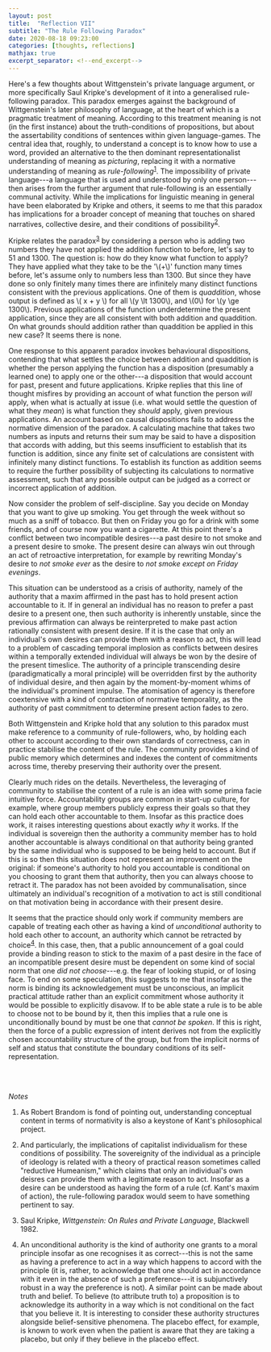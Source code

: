 ```yaml
---
layout: post
title:  "Reflection VII"
subtitle: "The Rule Following Paradox"
date: 2020-08-18 09:23:00
categories: [thoughts, reflections]
mathjax: true
excerpt_separator: <!--end_excerpt-->
---
```


Here's a few thoughts about Wittgenstein's private language argument, or more specifically Saul Kripke's development of it into a generalised rule-following paradox. This paradox emerges against the background of Wittgenstein's later philosophy of language, at the heart of which is a pragmatic treatment of meaning. According to this treatment meaning is not (in the first instance) about the truth-conditions of propositions, but about the assertability conditions of sentences within given language-games. The central idea that, roughly, to understand a concept is to know how to use a word, provided an alternative to the then dominant representationalist understanding of meaning as _picturing_, replacing it with a normative understanding of meaning as _rule-following_<sup>[1](#r1)</sup>. The impossibility of private language---a language that is used and understood by only one person---then arises from the further argument that rule-following is an essentially communal activity. While the implications for linguistic meaning in general have been elaborated by Kripke and others, it seems to me that this paradox has implications for a broader concept of meaning that touches on shared narratives, collective desire, and their conditions of possibility<sup>[2](#r2)</sup>.

Kripke relates the paradox<sup>[3](#r3)</sup> by considering a person who is adding two numbers they have not applied the addition function to before, let's say to 51 and 1300. The question is: how do they know what function to apply? They have applied what they take to be the '\\(+\\)' function many times before, let's assume only to numbers less than 1300. But since they have done so only finitely many times there are infinitely many distinct functions consistent with the previous applications. One of them is _quaddition_, whose output is defined as \\( x + y \\) for all \\(y \lt 1300\\), and \\(0\\) for \\(y \ge 1300\\). Previous applications of the function underdetermine the present application, since they are all consistent with both addition and quaddition. On what grounds should addition rather than quaddition be applied in this new case? It seems there is none.

<!--end_excerpt-->

One response to this apparent paradox invokes behavioural dispositions, contending that what settles the choice between addition and quaddition is whether the person applying the function has a disposition (presumably a learned one) to apply one or the other---a disposition that would account for past, present and future applications. Kripke replies that this line of thought misfires by providing an account of what function the person _will_ apply, when what is actually at issue (i.e. what would settle the question of what they _mean_) is what function they _should_ apply, given previous applications. An account based on causal dispositions fails to address the normative dimension of the paradox. A calculating machine that takes two numbers as inputs and returns their sum may be said to have a disposition that accords with adding, but this seems insufficient to establish that its function is addition, since any finite set of calculations are consistent with infinitely many distinct functions. To establish its function as addition seems to require the further possibility of subjecting its calculations to normative assessment, such that any possible output can be judged as a correct or incorrect application of addition.

Now consider the problem of self-discipline. Say you decide on Monday that you want to give up smoking. You get through the week without so much as a sniff of tobacco. But then on Friday you go for a drink with some friends, and of course now you want a cigarette. At this point there's a conflict between two incompatible desires---a past desire to not smoke and a present desire to smoke. The present desire can always win out through an act of retroactive interpretation, for example by rewriting Monday's desire to _not smoke ever_ as the desire to _not smoke except on Friday evenings_.

This situation can be understood as a crisis of authority, namely of the authority that a maxim affirmed in the past has to hold present action accountable to it. If in general an individual has no reason to prefer a past desire to a present one, then such authority is inherently unstable, since the previous affirmation can always be reinterpreted to make past action rationally consistent with present desire. If it is the case that only an individual's own desires can provide them with a reason to act, this will lead to a problem of cascading temporal implosion as conflicts between desires within a temporally extended individual will always be won by the desire of the present timeslice. The authority of a principle transcending desire (paradigmatically a moral principle) will be overridden first by the authority of individual desire, and then again by the moment-by-moment whims of the individual's prominent impulse. The atomisation of agency is therefore coextensive with a kind of contraction of normative temporality, as the authority of past commitment to determine present action fades to zero.

Both Wittgenstein and Kripke hold that any solution to this paradox must make reference to a community of rule-followers, who, by holding each other to account according to their own standards of correctness, can in practice stabilise the content of the rule. The community provides a kind of public memory which determines and indexes the content of commitments across time, thereby preserving their authority over the present.

Clearly much rides on the details. Nevertheless, the leveraging of community to stabilise the content of a rule is an idea with some prima facie intuitive force. Accountability groups are common in start-up culture, for example, where group members publicly express their goals so that they can hold each other accountable to them. Insofar as this practice does work, it raises interesting questions about exactly _why_ it works. If the individual is sovereign then the authority a community member has to hold another accountable is always conditional on that authority being granted by the same individual who is supposed to be being held to account. But if this is so then this situation does not represent an improvement on the original: if someone's authority to hold you accountable is conditional on you choosing to grant them that authority, then you can always choose to retract it. The paradox has not been avoided by communalisation, since ultimately an individual's recognition of a motivation to act is still conditional on that motivation being in accordance with their present desire.

It seems that the practice should only work if community members are capable of treating each other as having a kind of _unconditional_ authority to hold each other to account, an authority which cannot be retracted by choice<sup>[4](#r4)</sup>. In this case, then, that a public announcement of a goal could provide a binding reason to stick to the maxim of a past desire in the face of an incompatible present desire must be dependent on some kind of social norm that one _did not choose_---e.g. the fear of looking stupid, or of losing face. To end on some speculation, this suggests to me that insofar as the norm is binding its acknowledgement must be unconscious, an implicit practical attitude rather than an explicit commitment whose authority it would be possible to explicitly disavow. If to be able state a rule is to be able to choose not to be bound by it, then this implies that a rule one is unconditionally bound by must be one that _cannot be spoken_. If this is right, then the force of a public expression of intent derives not from the explicitly chosen accountability structure of the group, but from the implicit norms of self and status that constitute the boundary conditions of its self-representation.


<br />
<br />

_Notes_

1. <a name="r1"></a>As Robert Brandom is fond of pointing out, understanding conceptual content in terms of normativity is also a keystone of Kant's philosophical project.

2. <a name="r2"></a>And particularly, the implications of capitalist individualism for these conditions of possibility. The sovereignity of the individual as a principle of ideology is related with a theory of practical reason sometimes called "reductive Humeanism," which claims that only an individual's own deisres can provide them with a legitimate reason to act. Insofar as a desire can be understood as having the form of a rule (cf. Kant's maxim of action), the rule-following paradox would seem to have something pertinent to say.  

3. <a name="r3"></a>Saul Kripke, _Wittgenstein: On Rules and Private Language_, Blackwell 1982.

4. <a name="r4"></a>An unconditional authority is the kind of authority one grants to a moral principle insofar as one recognises it as correct---this is not the same as having a preference to act in a way which happens to accord with the principle (it is, rather, to acknowledge that one should act in accordance with it even in the absence of such a preference---it is subjunctively robust in a way the preference is not). A similar point can be made about truth and belief. To believe (to attribute truth to) a proposition is to acknowledge its authority in a way which is not conditional on the fact that you believe it. It is interesting to consider these authority structures alongside belief-sensitive phenomena. The placebo effect, for example, is known to work even when the patient is aware that they are taking a placebo, but only if they believe in the placebo effect.
